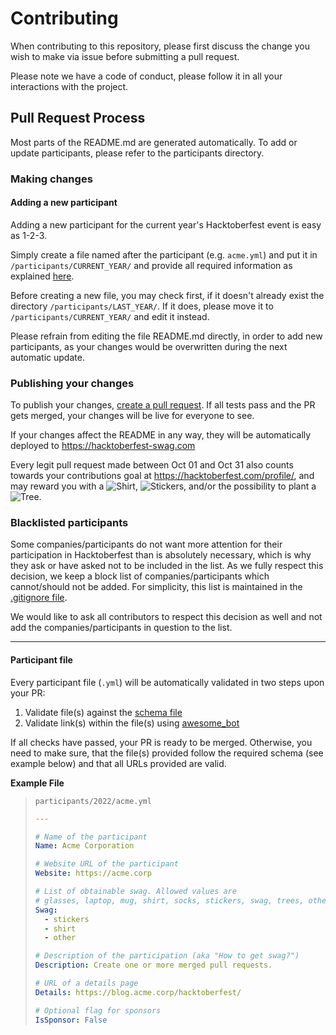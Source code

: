# Contributing

When contributing to this repository, please first discuss the change you wish to make via issue before submitting a pull request.

Please note we have a code of conduct, please follow it in all your interactions with the project.

## Pull Request Process

Most parts of the README.md are generated automatically. To add or update participants, please refer to the participants directory.

### Making changes

#### Adding a new participant

Adding a new participant for the current year's Hacktoberfest event is easy as 1-2-3.

Simply create a file named after the participant (e.g. `acme.yml`) and put it in `/participants/CURRENT_YEAR/` and provide all required information as explained [here](#participant-file).

Before creating a new file, you may check first, if it doesn't already exist the directory `/participants/LAST_YEAR/`. If it does, please move it to `/participants/CURRENT_YEAR/` and edit it instead.

Please refrain from editing the file README.md directly, in order to add new participants, as your changes would be overwritten during the next automatic update.

### Publishing your changes

To publish your changes, [create a pull request](https://docs.github.com/en/free-pro-team@latest/github/collaborating-with-issues-and-pull-requests/creating-a-pull-request). If all tests pass and the PR gets merged, your changes will be live for everyone to see.

If your changes affect the README in any way, they will be automatically deployed to <https://hacktoberfest-swag.com>

Every legit pull request made between Oct 01 and Oct 31 also counts towards your contributions goal at <https://hacktoberfest.com/profile/>, and may reward you with a ![Shirt](icons/shirt.png), ![Stickers](icons/stickers.png), and/or the possibility to plant a ![Tree](icons/plant.png).

### Blacklisted participants

Some companies/participants do not want more attention for their participation in Hacktoberfest than is absolutely necessary, which is why they ask or have asked not to be included in the list. As we fully respect this decision, we keep a block list of companies/participants which cannot/should not be added. For simplicity, this list is maintained in the [.gitignore file](.gitignore).

We would like to ask all contributors to respect this decision as well and not add the companies/participants in question to the list.

---

#### Participant file

Every participant file (`.yml`) will be automatically validated in two steps upon your PR:

1. Validate file(s) against the [schema file](.jsonschema)
2. Validate link(s) within the file(s) using [awesome_bot](https://github.com/dkhamsing/awesome_bot)

If all checks have passed, your PR is ready to be merged. Otherwise, you need to make sure, that the file(s) provided follow the required schema (see example below) and that all URLs provided are valid.

__Example File__

> `participants/2022/acme.yml`
> ```yaml
> ---
> 
> # Name of the participant
> Name: Acme Corporation
> 
> # Website URL of the participant
> Website: https://acme.corp
> 
> # List of obtainable swag. Allowed values are
> # glasses, laptop, mug, shirt, socks, stickers, swag, trees, other
> Swag:
>   - stickers
>   - shirt
>   - other
> 
> # Description of the participation (aka "How to get swag?")
> Description: Create one or more merged pull requests.
> 
> # URL of a details page
> Details: https://blog.acme.corp/hacktoberfest/
>
> # Optional flag for sponsors
> IsSponsor: False
> ```
